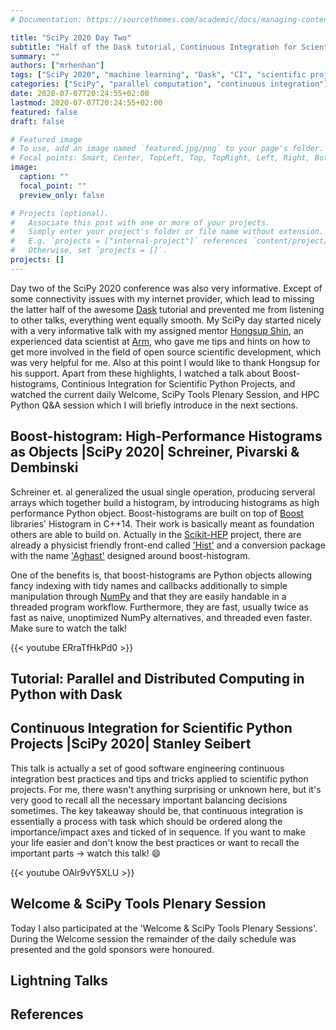 ```yaml
---
# Documentation: https://sourcethemes.com/academic/docs/managing-content/

title: "SciPy 2020 Day Two"
subtitle: "Half of the Dask tutorial, Continuous Integration for Scientific Projects and more..."
summary: ""
authors: ["mrhenhan"]
tags: ["SciPy 2020", "machine learning", "Dask", "CI", "scientific projects", "data science", "histogram", "boost", "C++14"]
categories: ["SciPy", "parallel computation", "continuous integration"]
date: 2020-07-07T20:24:55+02:00
lastmod: 2020-07-07T20:24:55+02:00
featured: false
draft: false

# Featured image
# To use, add an image named `featured.jpg/png` to your page's folder.
# Focal points: Smart, Center, TopLeft, Top, TopRight, Left, Right, BottomLeft, Bottom, BottomRight.
image:
  caption: ""
  focal_point: ""
  preview_only: false

# Projects (optional).
#   Associate this post with one or more of your projects.
#   Simply enter your project's folder or file name without extension.
#   E.g. `projects = ["internal-project"]` references `content/project/deep-learning/index.md`.
#   Otherwise, set `projects = []`.
projects: []
---
```

Day two of the SciPy 2020 conference was also very informative. Except of some connectivity issues with my internet provider, which lead to missing the latter half of the awesome [Dask](https://dask.org/) tutorial and prevented me from listening to other talks,  everything went equally smooth. My SciPy day started nicely with a very informative talk with my assigned mentor [Hongsup Shin](https://www.linkedin.com/in/hongsupshin/), an experienced data scientist at [Arm](https://www.arm.com/), who gave me tips and hints on how to get more involved in the field of open source scientific development, which was very helpful for me. Also at this point I would like to thank Hongsup for his support. Apart from these highlights, I watched a talk about Boost-histograms, Continious Integration for Scientific Python Projects, and watched the current daily Welcome, SciPy Tools Plenary Session, and HPC Python Q&A session which I will briefly introduce in the next sections. 

## Boost-histogram: High-Performance Histograms as Objects |SciPy 2020| Schreiner, Pivarski & Dembinski

Schreiner et. al generalized the usual single operation, producing serveral arrays which together build a histogram, by introducing histograms as high performance Python object. Boost-histograms are built on top of [Boost](https://www.boost.org/) libraries' Histogram in C++14. Their work is basically meant as foundation others are able to build on. Actually in the [Scikit-HEP](https://scikit-hep.org/) project, there are already a physicist friendly front-end called ['Hist'](https://github.com/scikit-hep/hist) and a conversion package with the name ['Aghast'](https://github.com/scikit-hep/aghast) designed around boost-histogram.

One of the benefits is, that boost-histograms are Python objects allowing fancy indexing with tidy names and callbacks additionally to simple manipulation through [NumPy](https://numpy.org/) and that they are easily handable in a threaded program workflow. Furthermore, they are fast, usually twice as fast as naive, unoptimized NumPy alternatives, and threaded even faster. Make sure to watch the talk!

{{< youtube ERraTfHkPd0 >}}

## Tutorial: Parallel and Distributed Computing in Python with Dask

## Continuous Integration for Scientific Python Projects |SciPy 2020| Stanley Seibert

This talk is actually a set of good software engineering continuous integration best practices and tips and tricks applied to scientific python projects. For me, there wasn't anything surprising or unknown here, but it's very good to recall all the necessary important balancing decisions sometimes. The key takeaway should be, that continuous integration is essentially a process with task which should be ordered along the importance/impact axes and ticked of in sequence. If you want to make your life easier and don't know the best practices or want to recall the important parts -> watch this talk! :smile:

{{< youtube OAlr9vY5XLU >}}

## Welcome & SciPy Tools Plenary Session

Today I also participated at the 'Welcome & SciPy Tools Plenary Sessions'. During the Welcome session the remainder of the daily schedule was presented and the gold sponsors were honoured.


## Lightning Talks

## References

